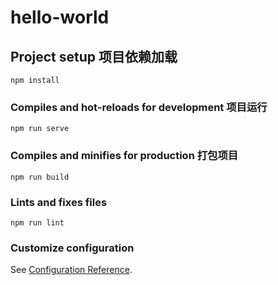 # hello-world

## Project setup 项目依赖加载
```
npm install
```

### Compiles and hot-reloads for development 项目运行
```
npm run serve
```

### Compiles and minifies for production 打包项目
```
npm run build
```

### Lints and fixes files
```
npm run lint
```

### Customize configuration
See [Configuration Reference](https://cli.vuejs.org/config/).
